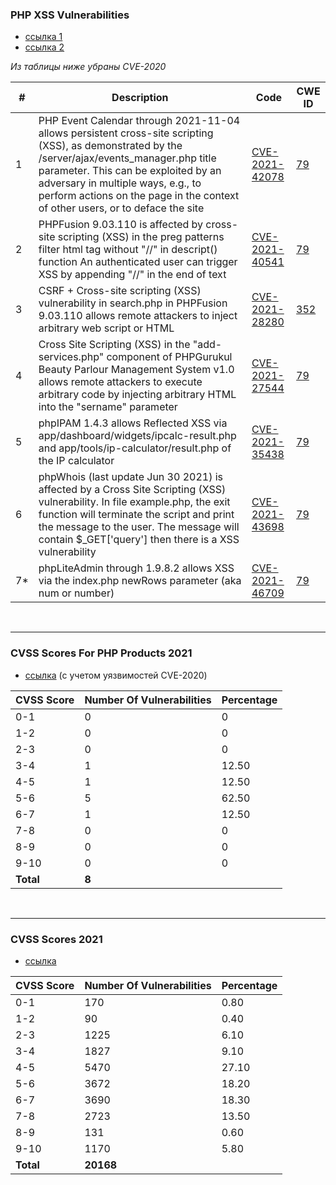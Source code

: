 ### PHP XSS Vulnerabilities
- [ссылка 1](https://www.cvedetails.com/vulnerability-search.php?f=1&vendor=&product=%25php%25&cveid=CVE-2021%25&msid=&bidno=&cweid=&cvssscoremin=&cvssscoremax=&psy=2021&psm=1&pey=2022&pem=1&usy=&usm=&uey=&uem=&opxss=1)
- [ссылка 2](https://www.cvedetails.com/vulnerability-list/vendor_id-74/year-2021/PHP.html)


<i>Из таблицы ниже убраны CVE-2020</i>

|#|Description|Code|CWE ID|
|-|-|-|-|
|1|PHP Event Calendar through 2021-11-04 allows persistent cross-site scripting (XSS), as demonstrated by the /server/ajax/events_manager.php title parameter. This can be exploited by an adversary in multiple ways, e.g., to perform actions on the page in the context of other users, or to deface the site|[CVE-2021-42078](https://nvd.nist.gov/vuln/detail/CVE-2021-42078)|[79](https://www.security-database.com/cwe.php?name=CWE-79)|
|2|PHPFusion 9.03.110 is affected by cross-site scripting (XSS) in the preg patterns filter html tag without "//" in descript() function An authenticated user can trigger XSS by appending "//" in the end of text|[CVE-2021-40541](https://nvd.nist.gov/vuln/detail/CVE-2021-40541)|[79](https://www.security-database.com/cwe.php?name=CWE-79)|
|3|CSRF + Cross-site scripting (XSS) vulnerability in search.php in PHPFusion 9.03.110 allows remote attackers to inject arbitrary web script or HTML|[CVE-2021-28280](https://nvd.nist.gov/vuln/detail/CVE-2021-28280)|[352](https://www.security-database.com/cwe.php?name=CWE-352)|
|4|Cross Site Scripting (XSS) in the "add-services.php" component of PHPGurukul Beauty Parlour Management System v1.0 allows remote attackers to execute arbitrary code by injecting arbitrary HTML into the "sername" parameter|[CVE-2021-27544](https://nvd.nist.gov/vuln/detail/CVE-2021-27544)|[79](https://www.security-database.com/cwe.php?name=CWE-79)|
|5|phpIPAM 1.4.3 allows Reflected XSS via app/dashboard/widgets/ipcalc-result.php and app/tools/ip-calculator/result.php of the IP calculator|[CVE-2021-35438](https://nvd.nist.gov/vuln/detail/CVE-2021-35438)|[79](https://www.security-database.com/cwe.php?name=CWE-79)|
|6|phpWhois (last update Jun 30 2021) is affected by a Cross Site Scripting (XSS) vulnerability. In file example.php, the exit function will terminate the script and print the message to the user. The message will contain $_GET['query'] then there is a XSS vulnerability|[CVE-2021-43698](https://nvd.nist.gov/vuln/detail/CVE-2021-43698)|[79](https://www.security-database.com/cwe.php?name=CWE-79)|
|7*|phpLiteAdmin through 1.9.8.2 allows XSS via the index.php newRows parameter (aka num or number)|[CVE-2021-46709](https://nvd.nist.gov/vuln/detail/CVE-2021-46709)|[79](https://www.security-database.com/cwe.php?name=CWE-79)|
<br/>

---

### CVSS Scores For PHP Products 2021

- [ссылка](https://www.cvedetails.com/cvss-score-charts.php?fromform=1&vendor_id=74&product_id=&startdate=2021-01-01&enddate=2021-12-31) (с учетом уязвимостей CVE-2020)

|CVSS Score|Number Of Vulnerabilities|Percentage|
|-|-|-|
|0-1|0|0|
|1-2|0|0|
|2-3|0|0|
|3-4|1|12.50|
|4-5|1|12.50|
|5-6|5|62.50|
|6-7|1|12.50|
|7-8|0|0|
|8-9|0|0|
|9-10|0|0|
|<b>Total</b>|<b>8</b>|

<br/>

---

### CVSS Scores 2021

- [ссылка](https://www.cvedetails.com/cvss-score-charts.php?fromform=1&vendor_id=&product_id=&startdate=2021-01-01&enddate=2021-12-31)

|CVSS Score|Number Of Vulnerabilities|Percentage|
|-|-|-|
|0-1|170|0.80|
|1-2|90|0.40|
|2-3|1225|6.10|
|3-4|1827|9.10|
|4-5|5470|27.10|
|5-6|3672|18.20|
|6-7|3690|18.30|
|7-8|2723|13.50|
|8-9|131|0.60|
|9-10|1170|5.80|
|<b>Total</b>|<b>20168</b>|| 	